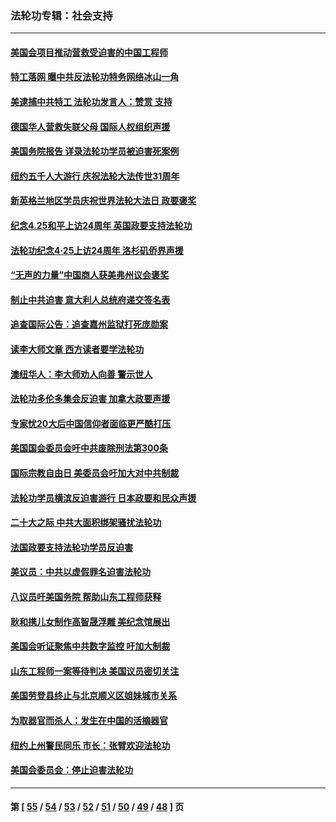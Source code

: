 ### 法轮功专辑：社会支持
---
#### [美国会项目推动营救受迫害的中国工程师](../../pages/nf4386/n14019887.md?06290430) 
#### [特工落网 曝中共反法轮功特务网络冰山一角](../../pages/nf4386/n14006412.md?06290430) 
#### [美逮捕中共特工 法轮功发言人：赞赏 支持](../../pages/nf4386/n14005107.md?06290430) 
#### [德国华人营救失联父母 国际人权组织声援](../../pages/nf4386/n14002019.md?06290430) 
#### [美国务院报告 详录法轮功学员被迫害死案例](../../pages/nf4386/n13997752.md?06290430) 
#### [纽约五千人大游行 庆祝法轮大法传世31周年](../../pages/nf4386/n13995110.md?06290430) 
#### [新英格兰地区学员庆祝世界法轮大法日 政要褒奖](../../pages/nf4386/n13990800.md?06290430) 
#### [纪念4.25和平上访24周年 英国政要支持法轮功](../../pages/nf4386/n13984057.md?06290430) 
#### [法轮功纪念4·25上访24周年 洛杉矶侨界声援](../../pages/nf4386/n13978796.md?06290430) 
#### [“无声的力量”中国商人获美弗州议会褒奖](../../pages/nf4386/n13941208.md?06290430) 
#### [制止中共迫害 意大利人总统府递交签名表](../../pages/nf4386/n13933726.md?06290430) 
#### [追查国际公告：追查嘉州监狱打死庞勋案](../../pages/nf4386/n13933461.md?06290430) 
#### [读李大师文章 西方读者要学法轮功](../../pages/nf4386/n13925142.md?06290430) 
#### [澳纽华人：李大师劝人向善 警示世人](../../pages/nf4386/n13924146.md?06290430) 
#### [法轮功多伦多集会反迫害 加拿大政要声援](../../pages/nf4386/n13881303.md?06290430) 
#### [专家忧20大后中国信仰者面临更严酷打压](../../pages/nf4386/n13874993.md?06290430) 
#### [美国国会委员会吁中共废除刑法第300条](../../pages/nf4386/n13868121.md?06290430) 
#### [国际宗教自由日 美委员会吁加大对中共制裁](../../pages/nf4386/n13855021.md?06290430) 
#### [法轮功学员横滨反迫害游行 日本政要和民众声援](../../pages/nf4386/n13847132.md?06290430) 
#### [二十大之际 中共大面积绑架骚扰法轮功](../../pages/nf4386/n13846381.md?06290430) 
#### [法国政要支持法轮功学员反迫害](../../pages/nf4386/n13841970.md?06290430) 
#### [美议员：中共以虚假罪名迫害法轮功](../../pages/nf4386/n13841083.md?06290430) 
#### [八议员吁美国务院 帮助山东工程师获释](../../pages/nf4386/n13836379.md?06290430) 
#### [耿和携儿女制作高智晟浮雕 美纪念馆展出](../../pages/nf4386/n13829624.md?06290430) 
#### [美国会听证聚焦中共数字监控 吁加大制裁](../../pages/nf4386/n13825083.md?06290430) 
#### [山东工程师一案等待判决 美国议员密切关注](../../pages/nf4386/n13815065.md?06290430) 
#### [美国劳登县终止与北京顺义区姐妹城市关系](../../pages/nf4386/n13811030.md?06290430) 
#### [为取器官而杀人：发生在中国的活摘器官](../../pages/nf4386/n13794731.md?06290430) 
#### [纽约上州警民同乐 市长：张臂欢迎法轮功](../../pages/nf4386/n13794375.md?06290430) 
#### [美国会委员会：停止迫害法轮功](../../pages/nf4386/n13788164.md?06290430) 

---
#### 第 [ [55](./55.md?06290430) / [54](./54.md?06290430) / [53](./53.md?06290430) / [52](./52.md?06290430) / [51](./51.md?06290430) / [50](./50.md?06290430) / [49](./49.md?06290430) / [48](./48.md?06290430) ] 页
